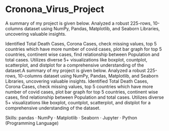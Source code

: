 # Cronona_Virus_Project
A summary of my project is given below.
Analyzed a robust 225-rows, 10-columns dataset using NumPy, Pandas, Matplotlib, and Seaborn Libraries, uncovering valuable insights.

Identified Total Death Cases, Corona Cases, check missing values, top 5 countries which have more number of covid cases, plot bar graph for top 5 countries, continent wise cases, find relationship between Population and total cases.
Utilizes diverse 5+ visualizations like boxplot, countplot, scatterplot, and distplot for a comprehensive understanding of the dataset.A summary of my project is given below. Analyzed a robust 225-rows, 10-columns dataset using NumPy, Pandas, Matplotlib, and Seaborn Libraries, uncovering valuable insights. Identified Total Death Cases, Corona Cases, check missing values, top 5 countries which have more number of covid cases, plot bar graph for top 5 countries, continent wise cases, find relationship between Population and total cases. Utilizes diverse 5+ visualizations like boxplot, countplot, scatterplot, and distplot for a comprehensive understanding of the dataset.

Skills: pandas · NumPy · Matplotlib · Seaborn · Jupyter · Python (Programming Language)
